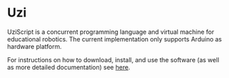 Uzi
===

UziScript is a concurrent programming language and virtual machine for educational robotics. The current implementation only supports Arduino as hardware platform.

For instructions on how to download, install, and use the software (as well as more detailed documentation) see [here](/docs/README.md).
